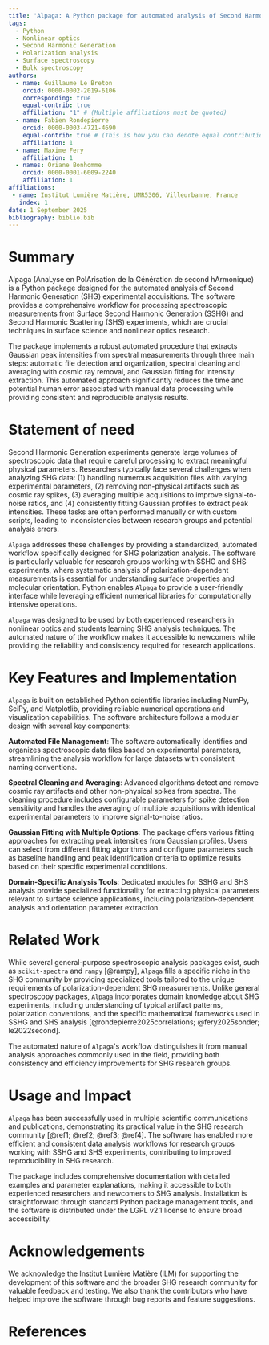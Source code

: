 ```yaml
---
title: 'Alpaga: A Python package for automated analysis of Second Harmonic Generation polarization experiments'
tags:
  - Python
  - Nonlinear optics
  - Second Harmonic Generation
  - Polarization analysis
  - Surface spectroscopy
  - Bulk spectroscopy
authors:
  - name: Guillaume Le Breton
    orcid: 0000-0002-2019-6106
    corresponding: true
    equal-contrib: true
    affiliation: "1" # (Multiple affiliations must be quoted)
  - name: Fabien Rondepierre
    orcid: 0000-0003-4721-4690
    equal-contrib: true # (This is how you can denote equal contributions between multiple authors)
    affiliation: 1
  - name: Maxime Fery 
    affiliation: 1
  - names: Oriane Bonhomme
    orcid: 0000-0001-6009-2240
    affiliation: 1
affiliations:
 - name: Institut Lumière Matière, UMR5306, Villeurbanne, France
   index: 1
date: 1 September 2025
bibliography: biblio.bib
---
```


# Summary

Alpaga (AnaLyse en PolArisation de la Génération de second hArmonique) is a Python package designed for the automated analysis of Second Harmonic Generation (SHG) experimental acquisitions. The software provides a comprehensive workflow for processing spectroscopic measurements from Surface Second Harmonic Generation (SSHG) and Second Harmonic Scattering (SHS) experiments, which are crucial techniques in surface science and nonlinear optics research.

The package implements a robust automated procedure that extracts Gaussian peak intensities from spectral measurements through three main steps: automatic file detection and organization, spectral cleaning and averaging with cosmic ray removal, and Gaussian fitting for intensity extraction. This automated approach significantly reduces the time and potential human error associated with manual data processing while providing consistent and reproducible analysis results.

# Statement of need

Second Harmonic Generation experiments generate large volumes of spectroscopic data that require careful processing to extract meaningful physical parameters. Researchers typically face several challenges when analyzing SHG data: (1) handling numerous acquisition files with varying experimental parameters, (2) removing non-physical artifacts such as cosmic ray spikes, (3) averaging multiple acquisitions to improve signal-to-noise ratios, and (4) consistently fitting Gaussian profiles to extract peak intensities. These tasks are often performed manually or with custom scripts, leading to inconsistencies between research groups and potential analysis errors.

`Alpaga` addresses these challenges by providing a standardized, automated workflow specifically designed for SHG polarization analysis. The software is particularly valuable for research groups working with SSHG and SHS experiments, where systematic analysis of polarization-dependent measurements is essential for understanding surface properties and molecular orientation. Python enables `Alpaga` to provide a user-friendly interface while leveraging efficient numerical libraries for computationally intensive operations.

`Alpaga` was designed to be used by both experienced researchers in nonlinear optics and students learning SHG analysis techniques. The automated nature of the workflow makes it accessible to newcomers while providing the reliability and consistency required for research applications.

# Key Features and Implementation

`Alpaga` is built on established Python scientific libraries including NumPy, SciPy, and Matplotlib, providing reliable numerical operations and visualization capabilities. The software architecture follows a modular design with several key components:

**Automated File Management**: The software automatically identifies and organizes spectroscopic data files based on experimental parameters, streamlining the analysis workflow for large datasets with consistent naming conventions.

**Spectral Cleaning and Averaging**: Advanced algorithms detect and remove cosmic ray artifacts and other non-physical spikes from spectra. The cleaning procedure includes configurable parameters for spike detection sensitivity and handles the averaging of multiple acquisitions with identical experimental parameters to improve signal-to-noise ratios.

**Gaussian Fitting with Multiple Options**: The package offers various fitting approaches for extracting peak intensities from Gaussian profiles. Users can select from different fitting algorithms and configure parameters such as baseline handling and peak identification criteria to optimize results based on their specific experimental conditions.

**Domain-Specific Analysis Tools**: Dedicated modules for SSHG and SHS analysis provide specialized functionality for extracting physical parameters relevant to surface science applications, including polarization-dependent analysis and orientation parameter extraction.

# Related Work

While several general-purpose spectroscopic analysis packages exist, such as `scikit-spectra` and `rampy` [@rampy], `Alpaga` fills a specific niche in the SHG community by providing specialized tools tailored to the unique requirements of polarization-dependent SHG measurements. Unlike general spectroscopy packages, `Alpaga` incorporates domain knowledge about SHG experiments, including understanding of typical artifact patterns, polarization conventions, and the specific mathematical frameworks used in SSHG and SHS analysis [@rondepierre2025correlations; @fery2025sonder; le2022second].

The automated nature of `Alpaga`'s workflow distinguishes it from manual analysis approaches commonly used in the field, providing both consistency and efficiency improvements for SHG research groups.

# Usage and Impact

`Alpaga` has been successfully used in multiple scientific communications and publications, demonstrating its practical value in the SHG research community [@ref1; @ref2; @ref3; @ref4]. The software has enabled more efficient and consistent data analysis workflows for research groups working with SSHG and SHS experiments, contributing to improved reproducibility in SHG research.

The package includes comprehensive documentation with detailed examples and parameter explanations, making it accessible to both experienced researchers and newcomers to SHG analysis. Installation is straightforward through standard Python package management tools, and the software is distributed under the LGPL v2.1 license to ensure broad accessibility.

# Acknowledgements

We acknowledge the Institut Lumière Matière (ILM) for supporting the development of this software and the broader SHG research community for valuable feedback and testing. We also thank the contributors who have helped improve the software through bug reports and feature suggestions.

# References

